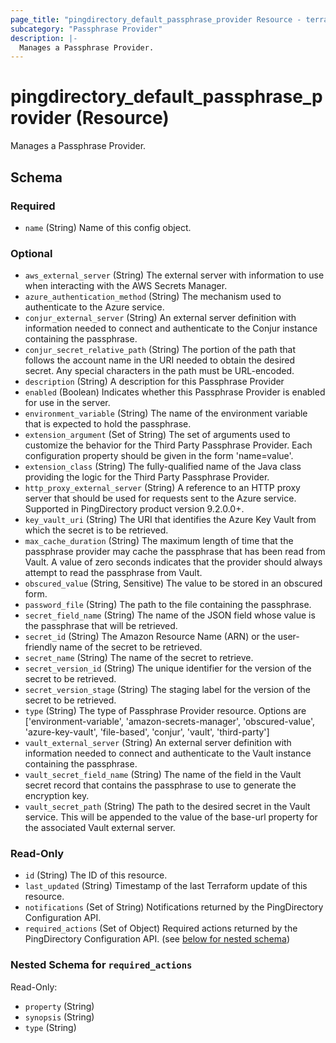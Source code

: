 ```yaml
---
page_title: "pingdirectory_default_passphrase_provider Resource - terraform-provider-pingdirectory"
subcategory: "Passphrase Provider"
description: |-
  Manages a Passphrase Provider.
---
```


# pingdirectory_default_passphrase_provider (Resource)

Manages a Passphrase Provider.



<!-- schema generated by tfplugindocs -->
## Schema

### Required

- `name` (String) Name of this config object.

### Optional

- `aws_external_server` (String) The external server with information to use when interacting with the AWS Secrets Manager.
- `azure_authentication_method` (String) The mechanism used to authenticate to the Azure service.
- `conjur_external_server` (String) An external server definition with information needed to connect and authenticate to the Conjur instance containing the passphrase.
- `conjur_secret_relative_path` (String) The portion of the path that follows the account name in the URI needed to obtain the desired secret. Any special characters in the path must be URL-encoded.
- `description` (String) A description for this Passphrase Provider
- `enabled` (Boolean) Indicates whether this Passphrase Provider is enabled for use in the server.
- `environment_variable` (String) The name of the environment variable that is expected to hold the passphrase.
- `extension_argument` (Set of String) The set of arguments used to customize the behavior for the Third Party Passphrase Provider. Each configuration property should be given in the form 'name=value'.
- `extension_class` (String) The fully-qualified name of the Java class providing the logic for the Third Party Passphrase Provider.
- `http_proxy_external_server` (String) A reference to an HTTP proxy server that should be used for requests sent to the Azure service. Supported in PingDirectory product version 9.2.0.0+.
- `key_vault_uri` (String) The URI that identifies the Azure Key Vault from which the secret is to be retrieved.
- `max_cache_duration` (String) The maximum length of time that the passphrase provider may cache the passphrase that has been read from Vault. A value of zero seconds indicates that the provider should always attempt to read the passphrase from Vault.
- `obscured_value` (String, Sensitive) The value to be stored in an obscured form.
- `password_file` (String) The path to the file containing the passphrase.
- `secret_field_name` (String) The name of the JSON field whose value is the passphrase that will be retrieved.
- `secret_id` (String) The Amazon Resource Name (ARN) or the user-friendly name of the secret to be retrieved.
- `secret_name` (String) The name of the secret to retrieve.
- `secret_version_id` (String) The unique identifier for the version of the secret to be retrieved.
- `secret_version_stage` (String) The staging label for the version of the secret to be retrieved.
- `type` (String) The type of Passphrase Provider resource. Options are ['environment-variable', 'amazon-secrets-manager', 'obscured-value', 'azure-key-vault', 'file-based', 'conjur', 'vault', 'third-party']
- `vault_external_server` (String) An external server definition with information needed to connect and authenticate to the Vault instance containing the passphrase.
- `vault_secret_field_name` (String) The name of the field in the Vault secret record that contains the passphrase to use to generate the encryption key.
- `vault_secret_path` (String) The path to the desired secret in the Vault service. This will be appended to the value of the base-url property for the associated Vault external server.

### Read-Only

- `id` (String) The ID of this resource.
- `last_updated` (String) Timestamp of the last Terraform update of this resource.
- `notifications` (Set of String) Notifications returned by the PingDirectory Configuration API.
- `required_actions` (Set of Object) Required actions returned by the PingDirectory Configuration API. (see [below for nested schema](#nestedatt--required_actions))

<a id="nestedatt--required_actions"></a>
### Nested Schema for `required_actions`

Read-Only:

- `property` (String)
- `synopsis` (String)
- `type` (String)



